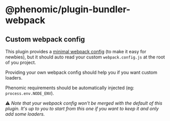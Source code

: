 # @phenomic/plugin-bundler-webpack

## Custom webpack config

This plugin provides a [minimal webpack config](../src/webpack.config.js) (to make it easy for newbies),
but it should auto read your custom ``webpack.config.js`` at the root of
you project.

Providing your own webpack config should help you if you want custom loaders.

Phenomic requirements should be automatically injected
(eg: ``process.env.NODE_ENV``).

⚠️ _Note that your webpack config won't be merged with the default of this plugin.
It's up to you to start from this one if you want to keep it and only add some
loaders._
